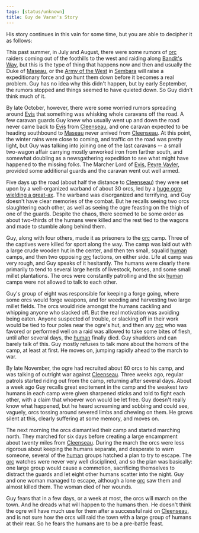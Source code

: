 ```yaml
---
tags: [status/unknown]
title: Guy de Varan's Story
---
```


His story continues in this vain for some time, but you are able to decipher it as follows:

This past summer, in July and August, there were some rumors of [orc](<../../../species/children-of-the-embodied-gods/orcs/orcs.md>) raiders coming out of the foothills to the west and raiding along [Bandit's Way](<../../../gazetteer/greater-sembara/roads/bandit-s-way.md>), but this is the type of thing that happens now and then and usually the Duke of [Maseau](<../../../gazetteer/greater-sembara/duchy-of-maseau/duchy-of-maseau.md>), or the [Army of the West](<../../../groups/sembaran-army/army-of-the-west.md>) in [Sembara](<../../../gazetteer/greater-sembara/sembara/sembara.md>) will raise a expeditionary force and go hunt them down before it becomes a real problem. Guy has no idea why this didn't happen, but by early September, the rumors stopped and things seemed to have quieted down. So Guy didn't think much of it. 

By late October, however, there were some worried rumors spreading around [Evis](<../../../gazetteer/greater-sembara/duchy-of-maseau/evis.md>) that something was whisking whole caravans off the road. A few caravan guards Guy knew who usually went up and down the road never came back to [Evis](<../../../gazetteer/greater-sembara/duchy-of-maseau/evis.md>) from [Cleenseau](<../../../gazetteer/greater-sembara/sembara/barony-of-aveil/cleenseau-region/cleenseau/cleenseau.md>), and one caravan expected to be heading southbound to [Maseau](<../../../gazetteer/greater-sembara/duchy-of-maseau/duchy-of-maseau.md>) never arrived from [Cleenseau](<../../../gazetteer/greater-sembara/sembara/barony-of-aveil/cleenseau-region/cleenseau/cleenseau.md>). At this point, the winter rains were close to coming, and traffic on the road was pretty light, but Guy was talking into joining one of the last caravans -- a small two-wagon affair carrying mostly unworked iron from farther south, and somewhat doubling as a newsgathering expedition to see what might have happened to the missing folks. The Marcher Lord of [Evis](<../../../gazetteer/greater-sembara/duchy-of-maseau/evis.md>), [Peyre Vayler](<../../../people/sembarans/peyre-vayler.md>), provided some additional guards and the caravan went out well armed.

Five days up the road (about half the distance to [Cleenseau](<../../../gazetteer/greater-sembara/sembara/barony-of-aveil/cleenseau-region/cleenseau/cleenseau.md>)) they were set upon by a well-organized warband of about 30 orcs, led by a [huge ogre wielding a great-ax](<../../../people/other-nonhumans/wakog.md>). The warband was disorganized and terrifying, and Guy doesn't have clear memories of the combat. But he recalls seeing two orcs slaughtering each other, as well as seeing the ogre feasting on the thigh of one of the guards. Despite the chaos, there seemed to be some order as about two-thirds of the humans were killed and the rest tied to the wagons and made to stumble along behind them.

Guy, along with four others, made it as prisoners to the [orc](<../../../species/children-of-the-embodied-gods/orcs/orcs.md>) camp. Three of the captives were killed for sport along the way. The camp was laid out with a large crude wooden hut in the center, and then ten small, squalid [human](<../../../species/humans/humans.md>) camps, and then two opposing [orc](<../../../species/children-of-the-embodied-gods/orcs/orcs.md>) factions, on either side. Life at camp was very rough, and Guy speaks of it hesitantly. The humans were clearly there primarily to tend to several large herds of livestock, horses, and some small millet plantations. The orcs were constantly patrolling and the six [human](<../../../species/humans/humans.md>) camps were not allowed to talk to each other.  

Guy's group of eight was responsible for keeping a forge going, where some orcs would forge weapons, and for weeding and harvesting two large millet fields. The orcs would ride amongst the humans cackling and whipping anyone who slacked off. But the real motivation was avoiding being eaten. Anyone suspected of trouble, or slacking off in their work would be tied to four poles near the ogre's hut, and then any [orc](<../../../species/children-of-the-embodied-gods/orcs/orcs.md>) who was favored or performed well on a raid was allowed to take some bites of flesh, until after several days, the [human](<../../../species/humans/humans.md>) finally died. Guy shudders and can barely talk of this.  Guy mostly refuses to talk more about the horrors of the camp, at least at first. He moves on, jumping rapidly ahead to the march to war.

By late November, the ogre had recruited about 60 orcs to his camp, and was talking of outright war against [Cleenseau](<../../../gazetteer/greater-sembara/sembara/barony-of-aveil/cleenseau-region/cleenseau/cleenseau.md>).  Three weeks ago, regular patrols started riding out from the camp, returning after several days. About a week ago Guy recalls great excitement in the camp and the weakest two humans in each camp were given sharpened sticks and told to fight each other, with a claim that whoever won would be let free. Guy doesn't really know what happened, but he heard screaming and sobbing and could see, vaguely, orcs tossing around severed limbs and chewing on them. He grows silent at this, clearly suffering at some memory, and moves on.

The next morning the orcs dismantled their camp and started marching north. They marched for six days before creating a large encampment about twenty miles from [Cleenseau](<../../../gazetteer/greater-sembara/sembara/barony-of-aveil/cleenseau-region/cleenseau/cleenseau.md>). During the march the orcs were less rigorous about keeping the humans separate, and desperate to warn someone, several of the [human](<../../../species/humans/humans.md>) groups hatched a plan to try to escape. The [orc](<../../../species/children-of-the-embodied-gods/orcs/orcs.md>) watches were never very well disciplined, and so the plan was basically: one large group would cause a commotion, sacrificing themselves to distract the guards and let eight other humans scatter into the night. Guy and one woman managed to escape, although a lone [orc](<../../../species/children-of-the-embodied-gods/orcs/orcs.md>) saw them and almost killed them. The woman died of her wounds.

Guy fears that in a few days, or a week at most, the orcs will march on the town. And he dreads what will happen to the humans then. He doesn't think the ogre will have much use for them after a successful raid on [Cleenseau](<../../../gazetteer/greater-sembara/sembara/barony-of-aveil/cleenseau-region/cleenseau/cleenseau.md>), and is not sure how the orcs will raid the town with a large group of humans at their rear. So he fears the humans are to be a pre-battle feast.